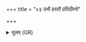 +++
title = "०३ उभौ हस्तौ प्रतिदीव्नो"

+++
<details><summary>मूलम् (GR)</summary>

उभौ हस्तौ प्रतिदीव्नो  
ब्रह्मणापोम्भामसि ।  
कलिर् एनं यथा हनद्  
आस्य वेदो भरामहै ॥
</details>